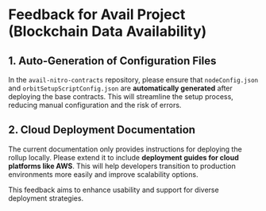 # Feedback for Avail Project (Blockchain Data Availability)

## 1. Auto-Generation of Configuration Files  
In the `avail-nitro-contracts` repository, please ensure that `nodeConfig.json` and `orbitSetupScriptConfig.json` are **automatically generated** after deploying the base contracts. This will streamline the setup process, reducing manual configuration and the risk of errors.  

## 2. Cloud Deployment Documentation  
The current documentation only provides instructions for deploying the rollup locally. Please extend it to include **deployment guides for cloud platforms like AWS**. This will help developers transition to production environments more easily and improve scalability options.  

This feedback aims to enhance usability and support for diverse deployment strategies.
